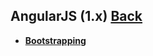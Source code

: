 ## AngularJS (1.x) [Back](./../angular.md)

- [**Bootstrapping**](./bootstrapping/bootstrapping.md)
